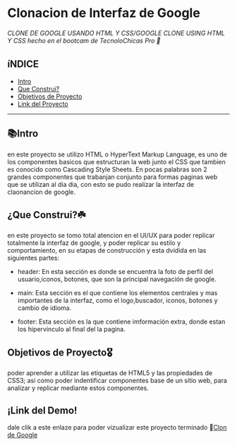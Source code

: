 # Clonacion de Interfaz de Google
###### CLONE DE GOOGLE USANDO HTML Y CSS/GOOGLE CLONE USING HTML Y CSS hecho en el bootcam de TecnoloChicas Pro 🌿

## íNDICE
* [Intro](https://github.com/BytiaChanCen/GOOGLE-CLONE/edit/main/README.md#intro)
* [Que Construi?](https://github.com/BytiaChanCen/GOOGLE-CLONE/edit/main/README.md#que-construi%EF%B8%8F)
* [Objetivos de Proyecto](https://github.com/BytiaChanCen/GOOGLE-CLONE/edit/main/README.md#objetivos-de-proyecto%EF%B8%8F)
* [Link del Proyecto ](https://github.com/BytiaChanCen/GOOGLE-CLONE/edit/main/README.md#link-del-demo)
***
## 📚Intro
en este proyecto se utilizo HTML o HyperText Markup Language, es uno de los componentes basicos que estructuran la web junto el CSS que tambien es conocido como Cascading Style Sheets.
En pocas palabras son 2 grandes componentes que trabanjan conjunto para formas paginas web que se utilizan al dia dia, con esto se pudo realizar la interfaz de claonancion de google.

## ¿Que Construi?☘️
en este proyecto se tomo total atencion en el UI/UX para poder replicar totalmente la interfaz de google, y poder replicar su estilo y comportamiento, en su etapas de construcción y esta dvidida en las siguientes partes:

* header: En esta sección es donde se encuentra la foto de perfil del usuario,iconos, botones, que son la principal navegación de google.

* main: Esta sección es el que contiene los elementos centrales y mas importantes de la interfaz, como el logo,buscador, iconos, botones y cambio de idioma.

* footer: Esta sección es la que contiene imformación extra, donde estan los hipervinculo al final del la pagina.

## Objetivos de Proyecto🎖️
poder aprender a utilizar las etiquetas de HTML5 y las propiedades de CSS3; asi como poder indentificar componentes base de un sitio web, para analizar y replicar mediante estos componentes.

## ¡Link del Demo!
dale clik a este enlaze para poder vizualizar este proyecto terminado
👋[Clon de Google](BytiaChanCen.github.io)



